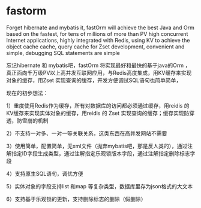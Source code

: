 # fastorm
Forget hibernate and mybatis it, fastOrm will achieve the best Java and Orm based on the fastest, for tens of millions of more than PV high concurrent Internet applications, highly integrated with Redis, using KV to achieve the object cache cache, query cache for Zset development, convenient and simple, debugging SQL statements are simple


忘记hibernate 和 mybatis吧，fastOrm 将实现最好和最快的基于java的Orm ，真正面向千万级PV以上高并发互联网应用，与Redis高度集成，用KV缓存来实现对象的缓存，用Zset 实现查询的缓存，开发方便调试SQL语句也简单简单，

现在的初步想法：

1）重度使用Redis作为缓存，所有对数据库的访问都必须通过缓存，用reidis 的 KV缓存来实现实体对象的缓存，用reidis 的 Zset 实现查询的缓存；缓存实现防穿透，防雪崩的机制

2）不支持一对多、一对一等关联关系，这类东西在高并发网站不需要

3）使用简单，配置简单，无xml文件（抛弃mybatis吧，那是反人类的），通过注解指定ID字段生成类型，通过注解指定乐观锁版本字段，通过注解指定删除标志字段

4）支持原生SQL语句，调优方便

5）实体对象的字段支持list 和map 等复杂类型，数据库里存为json格式的大文本

6）支持基于乐观锁的更新，支持删除标志的删除（假删除）



